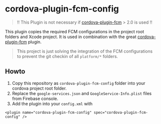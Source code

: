 # cordova-plugin-fcm-config

> !! This Plugin is not necessary if [cordova-plugin-fcm](https://github.com/fechanique/cordova-plugin-fcm) > 2.0 is used !!

This plugin copies the required FCM configurations in the project root folders and Xcode project. 
It is used in combination with the great [cordova-plugin-fcm](https://github.com/fechanique/cordova-plugin-fcm) plugin.

> This project is just solving the integration of the FCM configurations to prevent the git checkin of all `platform/*` folders.

## Howto

1. Copy this repository as `cordova-plugin-fcm-config` folder into your cordova project root folder.
2. Replace the `google-services.json` and `GoogleService-Info.plist` files from Firebase console.
3. Add the plugin into your `config.xml` with 
  
```<plugin name="cordova-plugin-fcm-config" spec="cordova-plugin-fcm-config" />```
